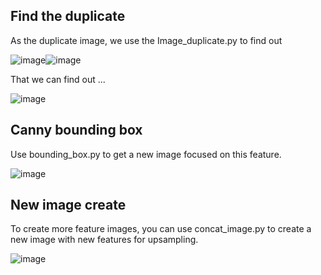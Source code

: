 ## Find the duplicate
As the duplicate image, we use the Image_duplicate.py to find out

![image](https://github.com/CTHMIT/Kaggle/assets/107465888/1097c956-1a4f-4640-a081-ebe064aa0615)![image](https://github.com/CTHMIT/Kaggle/assets/107465888/7dce158d-12d1-4004-9a99-386323d13eb8)

That we can find out ...

![image](https://github.com/CTHMIT/Kaggle/assets/107465888/e2aa366f-190d-4d9f-bc3c-e2e4fe5e48c5)

## Canny bounding box

Use bounding_box.py to get a new image focused on this feature.

![image](https://github.com/CTHMIT/Kaggle/assets/107465888/3f461197-458b-4875-902d-fd739f4087fd)

## New image create
To create more feature images, you can use concat_image.py to create a new image with new features for upsampling.

![image](https://github.com/CTHMIT/Kaggle/assets/107465888/21d88844-ead8-4547-a06c-4179657c21ef)

